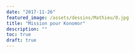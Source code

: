 ```yaml
---
date: "2017-11-26"
featured_image: /assets/dessins/Mathieu/0.jpg
title: "Mission pour Konomor"
description: ""
toc: true
draft: true
---
```


